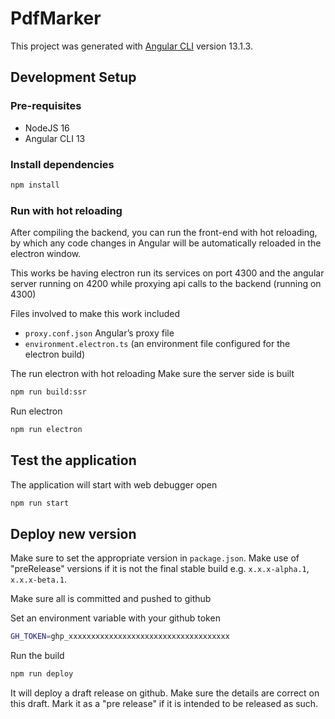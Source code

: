 # PdfMarker

This project was generated with [Angular CLI](https://github.com/angular/angular-cli) version 13.1.3.

## Development Setup

### Pre-requisites
- NodeJS 16
- Angular CLI 13

### Install dependencies
```bash
npm install
```


### Run with hot reloading

After compiling the backend, you can run the front-end with hot reloading, by which any code changes in Angular will be automatically reloaded in the electron window.

This works be having electron run its services on port 4300 and the angular server running on 4200 while proxying api calls to the backend (running on 4300)

Files involved to make this work included

- `proxy.conf.json` Angular’s proxy file
- `environment.electron.ts` (an environment file configured for the electron build)

The run electron with hot reloading
Make sure the server side is built
```bash
npm run build:ssr
```
Run electron
```bash
npm run electron
```



## Test the application
The application will start with web debugger open
```bash
npm run start
```

## Deploy new version
Make sure to set the appropriate version in `package.json`. Make use of "preRelease" versions if it is not
the final stable build e.g. `x.x.x-alpha.1`, `x.x.x-beta.1`.

Make sure all is committed and pushed to github

Set an environment variable with your github token
```bash
GH_TOKEN=ghp_xxxxxxxxxxxxxxxxxxxxxxxxxxxxxxxxxxxx
```
Run the build
```bash
npm run deploy
```
It will deploy a draft release on github. Make sure the details are correct on this draft.
Mark it as a "pre release" if it is intended to be released as such.
